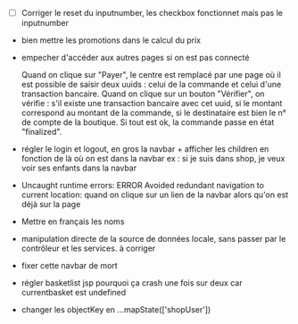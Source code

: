 - [ ] Corriger le reset du inputnumber, les checkbox fonctionnet mais pas le inputnumber
- bien mettre les promotions dans le calcul du prix
- empecher d'accéder aux autres pages si on est pas connecté

  Quand on clique sur "Payer", le centre est remplacé par une page où il est possible de saisir deux uuids : celui de la
  commande et celui d'une transaction bancaire. Quand on clique sur un bouton "Vérifier", on vérifie :
  s'il existe une transaction bancaire avec cet uuid,
  si le montant correspond au montant de la commande,
  si le destinataire est bien le n° de compte de la boutique.
  Si tout est ok, la commande passe en état "finalized".

- régler le login et logout, en gros la navbar + afficher les children en fonction de là où on est dans la navbar ex :
  si je suis dans shop, je veux voir ses enfants dans la navbar
- Uncaught runtime errors:
  ERROR
  Avoided redundant navigation to current location:   quand on clique sur un lien de la navbar alors qu'on est déjà sur
  la page

- Mettre en français les noms
- manipulation directe de la source de données locale, sans passer par le contrôleur et les services. à corriger
- fixer cette navbar de mort
- régler basketlist jsp pourquoi ça crash une fois sur deux car currentbasket est undefined
- changer les objectKey en ...mapState(['shopUser'])